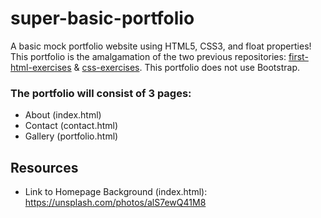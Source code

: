 # super-basic-portfolio
A basic mock portfolio website using HTML5, CSS3, and float properties! This portfolio is the amalgamation of the two previous repositories: [first-html-exercises](https://github.com/givemeflan/first-html-exercises) & [css-exercises](https://github.com/givemeflan/css-exercises). This portfolio does not use Bootstrap. 

### The portfolio will consist of 3 pages: 
- About (index.html)
- Contact (contact.html) 
- Gallery (portfolio.html) 



## Resources 
- Link to Homepage Background (index.html): https://unsplash.com/photos/alS7ewQ41M8

